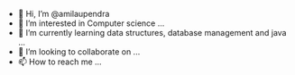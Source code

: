 - 👋 Hi, I’m @amilaupendra
- 👀 I’m interested in Computer science ...
- 🌱 I’m currently learning data structures, database management and java ...
- 💞️ I’m looking to collaborate on ...
- 📫 How to reach me ...

<!---
amilaupendra/amilaupendra is a ✨ special ✨ repository because its `README.md` (this file) appears on your GitHub profile.
You can click the Preview link to take a look at your changes.
--->
